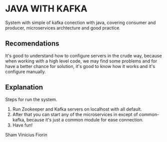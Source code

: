 # JAVA WITH KAFKA

System with simple of kafka conection with java, covering consumer and producer, microservices archtecture and good practice.

## Recomendations
It's good to understand how to configure servers in the crude way, because when working with a high level code, we may find some problems and for have a better chance for solution, it's good to know how it works and it's configure manually.    

## Explanation
Steps for run the system.

1. Run Zookeeper and Kafka servers on localhost with all default.
2. After that you can start any of the microservices in except of common-kafka, because it's just a common module for ease connection.
4. Have fun!

Sham Vinicius Fiorin
